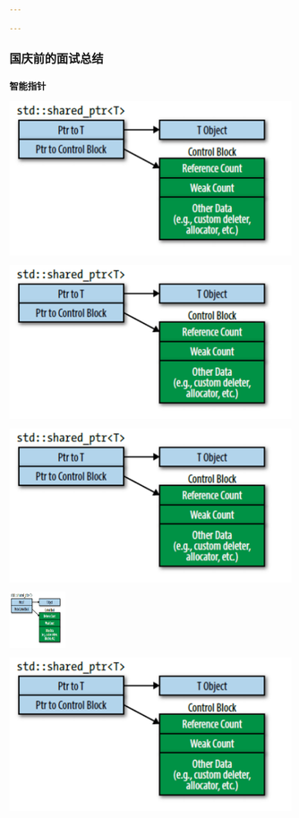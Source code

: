 ```yaml
---

---
```


## 国庆前的面试总结

### 智能指针

![photo](2021-10-06-国庆前的面试总结.assets/shared_ptr.png)

![photo](/assets/images/shared_ptr.png)

![AltText](/assets/images/shared_ptr.png)

<img src="/assets/images/shared_ptr.png" width="100" height="100" alt="AltText" />

![test](https://github.com/Graveflli/Graveflli.github.io/blob/master/assets/images/shared_ptr.png) 

